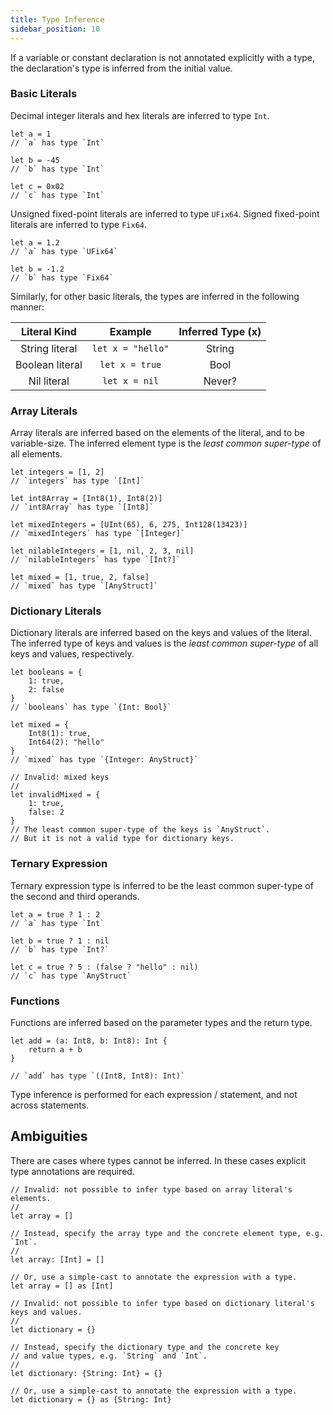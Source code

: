 ```yaml
---
title: Type Inference
sidebar_position: 10
---
```


If a variable or constant declaration is not annotated explicitly with a type,
the declaration's type is inferred from the initial value.

### Basic Literals
Decimal integer literals and hex literals are inferred to type `Int`.

```cadence
let a = 1
// `a` has type `Int`

let b = -45
// `b` has type `Int`

let c = 0x02
// `c` has type `Int`
```

Unsigned fixed-point literals are inferred to type `UFix64`.
Signed fixed-point literals are inferred to type `Fix64`.

```cadence
let a = 1.2
// `a` has type `UFix64`

let b = -1.2
// `b` has type `Fix64`
```

Similarly, for other basic literals, the types are inferred in the following manner:

| Literal Kind      | Example           | Inferred Type (x) |
|:-----------------:|:-----------------:|:-----------------:|
| String literal    | `let x = "hello"` |  String           |
| Boolean literal   | `let x = true`    |  Bool             |
| Nil literal       | `let x = nil`     |  Never?           |


### Array Literals
Array literals are inferred based on the elements of the literal, and to be variable-size.
The inferred element type is the _least common super-type_ of all elements.

```cadence
let integers = [1, 2]
// `integers` has type `[Int]`

let int8Array = [Int8(1), Int8(2)]
// `int8Array` has type `[Int8]`

let mixedIntegers = [UInt(65), 6, 275, Int128(13423)]
// `mixedIntegers` has type `[Integer]`

let nilableIntegers = [1, nil, 2, 3, nil]
// `nilableIntegers` has type `[Int?]`

let mixed = [1, true, 2, false]
// `mixed` has type `[AnyStruct]`
```

### Dictionary Literals
Dictionary literals are inferred based on the keys and values of the literal.
The inferred type of keys and values is the _least common super-type_ of all keys and values, respectively.

```cadence
let booleans = {
    1: true,
    2: false
}
// `booleans` has type `{Int: Bool}`

let mixed = {
    Int8(1): true,
    Int64(2): "hello"
}
// `mixed` has type `{Integer: AnyStruct}`

// Invalid: mixed keys
//
let invalidMixed = {
    1: true,
    false: 2
}
// The least common super-type of the keys is `AnyStruct`.
// But it is not a valid type for dictionary keys.
```

### Ternary Expression
Ternary expression type is inferred  to be the least common super-type of the second and third operands.
```cadence
let a = true ? 1 : 2
// `a` has type `Int`

let b = true ? 1 : nil
// `b` has type `Int?`

let c = true ? 5 : (false ? "hello" : nil)
// `c` has type `AnyStruct`
```

### Functions
Functions are inferred based on the parameter types and the return type.

```cadence
let add = (a: Int8, b: Int8): Int {
    return a + b
}

// `add` has type `((Int8, Int8): Int)`
```

Type inference is performed for each expression / statement, and not across statements.

## Ambiguities
There are cases where types cannot be inferred.
In these cases explicit type annotations are required.

```cadence
// Invalid: not possible to infer type based on array literal's elements.
//
let array = []

// Instead, specify the array type and the concrete element type, e.g. `Int`.
//
let array: [Int] = []

// Or, use a simple-cast to annotate the expression with a type.
let array = [] as [Int]
```

```cadence
// Invalid: not possible to infer type based on dictionary literal's keys and values.
//
let dictionary = {}

// Instead, specify the dictionary type and the concrete key
// and value types, e.g. `String` and `Int`.
//
let dictionary: {String: Int} = {}

// Or, use a simple-cast to annotate the expression with a type.
let dictionary = {} as {String: Int}
```
